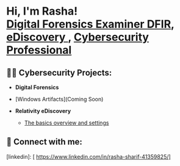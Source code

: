 <h1>Hi, I'm Rasha! <br/><a href="https://github.com/TheRashaSharif/TheRashaSharif)"> Digital Forensics Examiner DFIR</a>, <br/><a href="https://github.com/TheRashaSharif/TheRashaSharif)"> eDiscovery </a>, <a href="https://www.linkedin.com/in/rasha-sharif-41359825/">Cybersecurity Professional</a> 
  
<h2>👨‍💻 Cybersecurity Projects: </h2>

  
  
  - <b>Digital Forensics</b>
  - [Windows Artifacts](Coming Soon)
  
  
- <b>Relativity eDiscovery</b>
  - [The basics overview and settings](https://github.com/TheRashaSharif/eDiscovery-Relativity-Basics)
 
  
<h2> 🤳 Connect with me:</h2>

[linkedin]: [ https://www.linkedin.com/in/rasha-sharif-41359825/]

